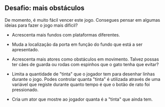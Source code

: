 ## Desafio: mais obstáculos

De momento, é muito fácil vencer este jogo. Consegues pensar em algumas ideias para fazer o jogo mais difícil?

+ Acrescenta mais fundos com plataformas diferentes.

+ Muda a localização da porta em função do fundo que está a ser apresentado.

+ Acrescenta mais atores como obstáculos em movimento. Talvez possas ter cães de guarda ou rodas com espinhos que o gato tenha que evitar?

+ Limita a quantidade de "tinta" que o jogador tem para desenhar linhas durante o jogo. Podes controlar quanta "tinta" é utilizada através de uma variável que registe durante quanto tempo é que o botão de rato foi pressionado.

+ Cria um ator que mostre ao jogador quanta é a "tinta" que ainda tem.